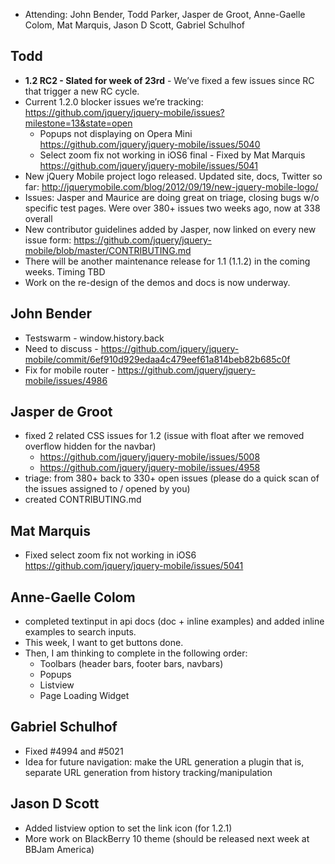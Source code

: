 * Attending: John Bender, Todd Parker, Jasper de Groot, Anne-Gaelle Colom, Mat Marquis, Jason D Scott, Gabriel Schulhof

## Todd
* **1.2 RC2 - Slated for week of 23rd** - We’ve fixed a few issues since RC that trigger a new RC cycle.
* Current 1.2.0 blocker issues we’re tracking: https://github.com/jquery/jquery-mobile/issues?milestone=13&state=open
  - Popups not displaying on Opera Mini https://github.com/jquery/jquery-mobile/issues/5040
  - Select zoom fix not working in iOS6 final - Fixed by Mat Marquis https://github.com/jquery/jquery-mobile/issues/5041
* New jQuery Mobile project logo released. Updated site, docs, Twitter so far: http://jquerymobile.com/blog/2012/09/19/new-jquery-mobile-logo/
* Issues: Jasper and Maurice are doing great on triage, closing bugs w/o specific test pages. Were over 380+ issues two weeks ago, now at 338 overall
* New contributor guidelines added by Jasper, now linked on every new issue form: https://github.com/jquery/jquery-mobile/blob/master/CONTRIBUTING.md
* There will be another maintenance release for 1.1 (1.1.2) in the coming weeks. Timing TBD
* Work on the re-design of the demos and docs is now underway.

## John Bender
* Testswarm - window.history.back
* Need to discuss  - https://github.com/jquery/jquery-mobile/commit/6ef910d929edaa4c479eef61a814beb82b685c0f
* Fix for mobile router - https://github.com/jquery/jquery-mobile/issues/4986

## Jasper de Groot
* fixed 2 related CSS issues for 1.2 (issue with float after we removed overflow hidden for the navbar)
  - https://github.com/jquery/jquery-mobile/issues/5008
  - https://github.com/jquery/jquery-mobile/issues/4958
* triage: from 380+ back to 330+ open issues (please do a quick scan of the issues assigned to / opened by you)
* created CONTRIBUTING.md

## Mat Marquis
* Fixed select zoom fix not working in iOS6 https://github.com/jquery/jquery-mobile/issues/5041

## Anne-Gaelle Colom
* completed textinput in api docs (doc + inline examples) and added inline examples to search inputs.
* This week, I want to get buttons done.
* Then, I am thinking to complete in the following order:
  - Toolbars (header bars, footer bars, navbars)
  - Popups
  - Listview
  - Page Loading Widget

## Gabriel Schulhof
* Fixed #4994 and #5021
* Idea for future navigation: make the URL generation a plugin that is, separate URL generation from history tracking/manipulation

## Jason D Scott
* Added listview option to set the link icon (for 1.2.1)
* More work on BlackBerry 10 theme (should be released next week at BBJam America)
